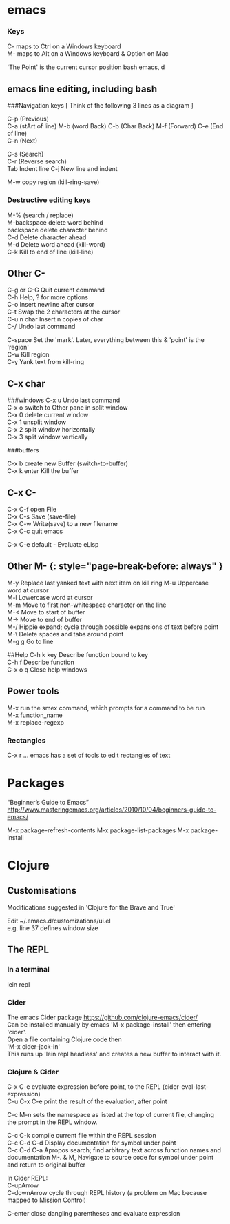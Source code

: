 # emacs

### Keys
C- maps to Ctrl on a Windows keyboard  
M- maps to Alt on a Windows keyboard & Option on Mac 

'The Point' is the current cursor position
bash emacs, d
## emacs line editing, including bash 
###Navigation keys
[ Think of the following 3 lines as a diagram ]

C-p (Previous)  
C-a (stArt of line) M-b (word Back) C-b (Char Back) M-f (Forward) C-e (End of line)  
C-n (Next)

C-s         (Search)  
C-r         (Reverse search)  
Tab         Indent line
C-j         New line and indent

M-w         copy region (kill-ring-save)

### Destructive editing keys
M-%         (search / replace)  
M-backspace delete word behind  
backspace   delete character behind  
C-d         Delete character ahead  
M-d         Delete word ahead (kill-word)  
C-k         Kill to end of line (kill-line)

## Other C-

C-g or C-G  Quit current command  
C-h         Help, ? for more options  
C-o         Insert newline after cursor  
C-t         Swap the 2 characters at the cursor  
C-u n char  Insert n copies of char  
C-/         Undo last command  

C-space     Set the 'mark'. Later, everything between this & 'point' is the 'region'  
C-w         Kill region  
C-y         Yank text from kill-ring

## C-x char
###windows
C-x u       Undo last command  
C-x o       switch to Other pane in split window  
C-x 0       delete current window  
C-x 1       unsplit window  
C-x 2       split window horizontally  
C-x 3       split window vertically  

###buffers

C-x b       create new Buffer (switch-to-buffer)  
C-x k enter Kill the buffer

## C-x C-
C-x C-f     open File  
C-x C-s     Save (save-file)  
C-x C-w     Write(save) to a new filename  
C-x C-c     quit emacs

C-x C-e     default - Evaluate eLisp

## Other M- {: style="page-break-before: always" }
M-y         Replace last yanked text with next item on kill ring
M-u         Uppercase word at cursor  
M-l         Lowercase word at cursor  
M-m         Move to first non-whitespace character on the line  
M-<         Move to start of buffer  
M->         Move to end of buffer  
M-/         Hippie expand; cycle through possible expansions of text before point  
M-\         Delete spaces and tabs around point  
M-g g       Go to line

##Help
C-h k key   Describe function bound to key  
C-h f       Describe function  
C-x o q     Close help windows

## Power tools

M-x         run the smex command, which prompts for a command to be run  
M-x function_name  
M-x replace-regexp

### Rectangles

C-x r ...   emacs has a set of tools to edit rectangles of text

# Packages
“Beginner’s Guide to Emacs”  
http://www.masteringemacs.org/articles/2010/10/04/beginners-guide-to-emacs/

M-x package-refresh-contents
M-x package-list-packages
M-x package-install

# Clojure
## Customisations
Modifications suggested in 'Clojure for the Brave and True'

Edit ~/.emacs.d/customizations/ui.el  
e.g. line 37 defines window size

## The REPL
### In a terminal
lein repl
### Cider
The emacs Cider package https://github.com/clojure-emacs/cider/  
Can be installed manually by emacs 'M-x package-install' then entering 'cider'.  
Open a file containing Clojure code then  
'M-x cider-jack-in'  
This runs up 'lein repl headless' and creates a new buffer to interact with it.  


### Clojure & Cider
C-x C-e     evaluate expression before point, to the REPL (cider-eval-last-expression)  
C-u C-x C-e print the result of the evaluation, after point  

C-c M-n     sets the namespace as listed at the top of current file, changing the prompt in the REPL window.  

C-c C-k     compile current file within the REPL session  
C-c C-d C-d Display documentation for symbol under point  
C-c C-d C-a Apropos search; find arbitrary text across function names and documentation
M-. & M,    Navigate to source code for symbol under point and return to original buffer  

In Cider REPL:  
C-upArrow  
C-downArrow cycle through REPL history (a problem on Mac because mapped to Mission Control)

C-enter     close dangling parentheses and evaluate expression